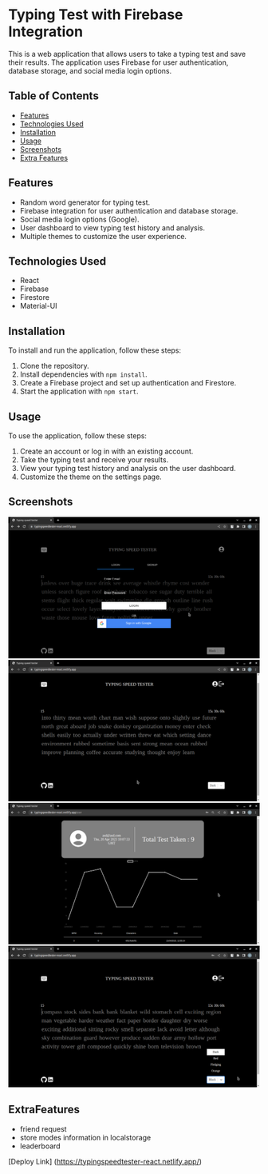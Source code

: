 # Typing Test with Firebase Integration

This is a web application that allows users to take a typing test and save their results. The application uses Firebase for user authentication, database storage, and social media login options.

## Table of Contents

- [Features](#features)
- [Technologies Used](#technologies-used)
- [Installation](#installation)
- [Usage](#usage)
- [Screenshots](#screenshots)
- [Extra Features](#ExtraFeatures)

## Features

- Random word generator for typing test.
- Firebase integration for user authentication and database storage.
- Social media login options (Google).
- User dashboard to view typing test history and analysis.
- Multiple themes to customize the user experience.

## Technologies Used

- React
- Firebase
- Firestore
- Material-UI

## Installation

To install and run the application, follow these steps:

1. Clone the repository.
2. Install dependencies with `npm install`.
3. Create a Firebase project and set up authentication and Firestore.
4. Start the application with `npm start`.

## Usage

To use the application, follow these steps:

1. Create an account or log in with an existing account.
2. Take the typing test and receive your results.
3. View your typing test history and analysis on the user dashboard.
4. Customize the theme on the settings page.

## Screenshots

![Login Page](/screenshots/login.png)
![Typing Test](/screenshots/test.png)
![User Dashboard](/screenshots/dashboard.png)
![Theme Options](/screenshots/themes.png)

## ExtraFeatures

- friend request
- store modes information in localstorage
- leaderboard


[Deploy Link] (https://typingspeedtester-react.netlify.app/)